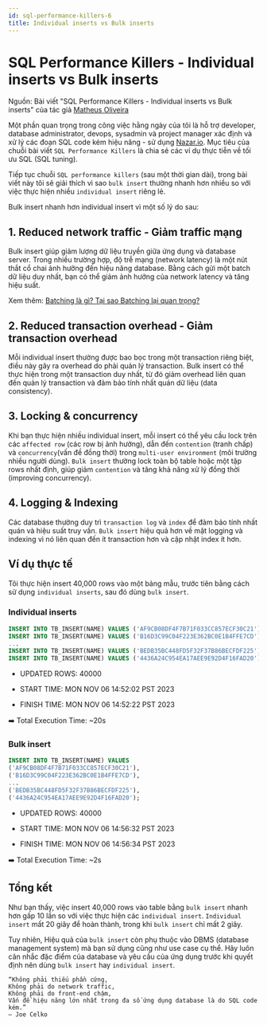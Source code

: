 ```yaml
---
id: sql-performance-killers-6
title: Individual inserts vs Bulk inserts
---
```


# SQL Performance Killers - Individual inserts vs Bulk inserts

Nguồn: Bài viết "SQL Performance Killers - Individual inserts vs Bulk inserts" của tác giả [Matheus Oliveira](https://medium.com/nazar-io/sql-performance-killers-individual-inserts-vs-bulk-inserts-14176c201673)

Một phần quan trọng trong công việc hằng ngày của tôi là hỗ trợ developer, database administrator, devops, sysadmin và project manager xác định và xử lý các đoạn SQL code kém hiệu năng - sử dụng [Nazar.io](https://www.nazar.ai/). Mục tiêu của chuỗi bài viết `SQL Performance Killers` là chia sẻ các ví dụ thực tiễn về tối ưu SQL (SQL tuning).

Tiếp tục chuỗi `SQL performance killers` (sau một thời gian dài), trong bài viết này tôi sẽ giải thích vì sao `bulk insert` thường nhanh hơn nhiều so với việc thực hiện nhiều `individual insert` riêng lẻ.

Bulk insert nhanh hơn individual insert vì một số lý do sau:

## 1. Reduced network traffic - Giảm traffic mạng

Bulk insert giúp giảm lượng dữ liệu truyền giữa ứng dụng và database server. Trong nhiều trường hợp, độ trễ mạng (network latency) là một nút thắt cổ chai ảnh hưởng đến hiệu năng database. Bằng cách gửi một batch dữ liệu duy nhất, bạn có thể giảm ảnh hưởng của network latency và tăng hiệu suất.

Xem thêm: [Batching là gì? Tại sao Batching lại quan trọng?](/docs/random/batching-performance.md)

## 2. Reduced transaction overhead - Giảm transaction overhead

Mỗi individual insert thường được bao bọc trong một transaction riêng biệt, điều này gây ra overhead do phải quản lý transaction. Bulk insert có thể thực hiện trong một transaction duy nhất, từ đó giảm overhead liên quan đến quản lý transaction và đảm bảo tính nhất quán dữ liệu (data consistency).

## 3. Locking & concurrency

Khi bạn thực hiện nhiều individual insert, mỗi insert có thể yêu cầu lock trên các `affected row` (các row bị ảnh hưởng), dẫn đến `contention` (tranh chấp) và `concurrency`(vấn đề đồng thời) trong `multi-user environment` (môi trường nhiều người dùng). `Bulk insert` thường lock toàn bộ table hoặc một tập rows nhất định, giúp giảm `contention` và tăng khả năng xử lý đồng thời (improving concurrency).

## 4. Logging & Indexing

Các database thường duy trì `transaction log` và `index` để đảm bảo tính nhất quán và hiệu suất truy vấn. `Bulk insert` hiệu quả hơn về mặt logging và indexing vì nó liên quan đến ít transaction hơn và cập nhật index ít hơn.

## Ví dụ thực tế

Tôi thực hiện insert 40,000 rows vào một bảng mẫu, trước tiên bằng cách sử dụng `individual inserts`, sau đó dùng `bulk insert`.

### Individual inserts

```sql
INSERT INTO TB_INSERT(NAME) VALUES ('AF9CB08DF4F7B71F033CC857ECF30C21');
INSERT INTO TB_INSERT(NAME) VALUES ('B16D3C99C04F223E362BC0E1B4FFE7CD');
...
INSERT INTO TB_INSERT(NAME) VALUES ('BEDB35BC448FD5F32F37B86BECFDF225');
INSERT INTO TB_INSERT(NAME) VALUES ('4436A24C954EA17AEE9E92D4F16FAD20');
```

- UPDATED ROWS: 40000

- START TIME: MON NOV 06 14:52:02 PST 2023

- FINISH TIME: MON NOV 06 14:52:22 PST 2023

➡️ Total Execution Time: ~20s

### Bulk insert

```sql
INSERT INTO TB_INSERT(NAME) VALUES
('AF9CB08DF4F7B71F033CC857ECF30C21'),
('B16D3C99C04F223E362BC0E1B4FFE7CD'),
...
('BEDB35BC448FD5F32F37B86BECFDF225'),
('4436A24C954EA17AEE9E92D4F16FAD20');
```

- UPDATED ROWS: 40000

- START TIME: MON NOV 06 14:56:32 PST 2023

- FINISH TIME: MON NOV 06 14:56:34 PST 2023

➡️ Total Execution Time: ~2s

## Tổng kết

Như bạn thấy, việc insert 40,000 rows vào table bằng `bulk insert` nhanh hơn gấp 10 lần so với việc thực hiện các `individual insert`. `Individual insert` mất 20 giây để hoàn thành, trong khi `bulk insert` chỉ mất 2 giây.

Tuy nhiên, Hiệu quả của `bulk insert` còn phụ thuộc vào DBMS (database management system) mà bạn sử dụng cũng như use case cụ thể. Hãy luôn cân nhắc đặc điểm của database và yêu cầu của ứng dụng trước khi quyết định nên dùng `bulk insert` hay `individual insert`.

```
“Không phải thiếu phần cứng,
Không phải do network traffic,
Không phải do front-end chậm,
Vấn đề hiệu năng lớn nhất trong đa số ứng dụng database là do SQL code kém.”
— Joe Celko
```
